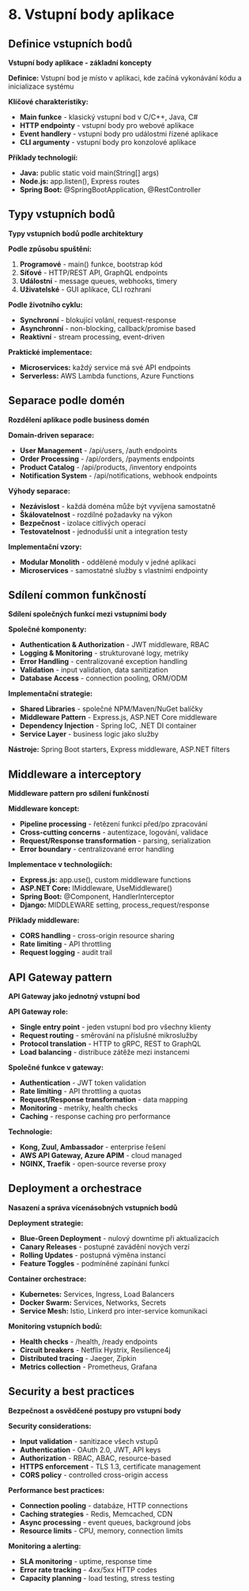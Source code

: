 # 8. Vstupní body aplikace

## Definice vstupních bodů

**Vstupní body aplikace - základní koncepty**

**Definice:** Vstupní bod je místo v aplikaci, kde začíná vykonávání kódu a inicializace systému

**Klíčové charakteristiky:**

* **Main funkce** - klasický vstupní bod v C/C++, Java, C#
* **HTTP endpointy** - vstupní body pro webové aplikace
* **Event handlery** - vstupní body pro událostmi řízené aplikace
* **CLI argumenty** - vstupní body pro konzolové aplikace

**Příklady technologií:**

* **Java:** public static void main(String[] args)
* **Node.js:** app.listen(), Express routes
* **Spring Boot:** @SpringBootApplication, @RestController

## Typy vstupních bodů

**Typy vstupních bodů podle architektury**

**Podle způsobu spuštění:**

1. **Programové** - main() funkce, bootstrap kód
2. **Síťové** - HTTP/REST API, GraphQL endpoints
3. **Událostní** - message queues, webhooks, timery
4. **Uživatelské** - GUI aplikace, CLI rozhraní

**Podle životního cyklu:**

* **Synchronní** - blokující volání, request-response
* **Asynchronní** - non-blocking, callback/promise based
* **Reaktivní** - stream processing, event-driven

**Praktické implementace:**

* **Microservices:** každý service má své API endpoints
* **Serverless:** AWS Lambda functions, Azure Functions

## Separace podle domén

**Rozdělení aplikace podle business domén**

**Domain-driven separace:**

* **User Management** - /api/users, /auth endpoints
* **Order Processing** - /api/orders, /payments endpoints
* **Product Catalog** - /api/products, /inventory endpoints
* **Notification System** - /api/notifications, webhook endpoints

**Výhody separace:**

* **Nezávislost** - každá doména může být vyvíjena samostatně
* **Škálovatelnost** - rozdílné požadavky na výkon
* **Bezpečnost** - izolace citlivých operací
* **Testovatelnost** - jednodušší unit a integration testy

**Implementační vzory:**

* **Modular Monolith** - oddělené moduly v jedné aplikaci
* **Microservices** - samostatné služby s vlastními endpointy

## Sdílení common funkčností

**Sdílení společných funkcí mezi vstupními body**

**Společné komponenty:**

* **Authentication & Authorization** - JWT middleware, RBAC
* **Logging & Monitoring** - strukturované logy, metriky
* **Error Handling** - centralizované exception handling
* **Validation** - input validation, data sanitization
* **Database Access** - connection pooling, ORM/ODM

**Implementační strategie:**

* **Shared Libraries** - společné NPM/Maven/NuGet balíčky
* **Middleware Pattern** - Express.js, ASP.NET Core middleware
* **Dependency Injection** - Spring IoC, .NET DI container
* **Service Layer** - business logic jako služby

**Nástroje:** Spring Boot starters, Express middleware, ASP.NET filters

## Middleware a interceptory

**Middleware pattern pro sdílení funkčností**

**Middleware koncept:**

* **Pipeline processing** - řetězení funkcí před/po zpracování
* **Cross-cutting concerns** - autentizace, logování, validace
* **Request/Response transformation** - parsing, serialization
* **Error boundary** - centralizované error handling

**Implementace v technologiích:**

* **Express.js:** app.use(), custom middleware functions
* **ASP.NET Core:** IMiddleware, UseMiddleware()
* **Spring Boot:** @Component, HandlerInterceptor
* **Django:** MIDDLEWARE setting, process\_request/response

**Příklady middleware:**

* **CORS handling** - cross-origin resource sharing
* **Rate limiting** - API throttling
* **Request logging** - audit trail

## API Gateway pattern

**API Gateway jako jednotný vstupní bod**

**API Gateway role:**

* **Single entry point** - jeden vstupní bod pro všechny klienty
* **Request routing** - směrování na příslušné mikroslužby
* **Protocol translation** - HTTP to gRPC, REST to GraphQL
* **Load balancing** - distribuce zátěže mezi instancemi

**Společné funkce v gateway:**

* **Authentication** - JWT token validation
* **Rate limiting** - API throttling a quotas
* **Request/Response transformation** - data mapping
* **Monitoring** - metriky, health checks
* **Caching** - response caching pro performance

**Technologie:**

* **Kong, Zuul, Ambassador** - enterprise řešení
* **AWS API Gateway, Azure APIM** - cloud managed
* **NGINX, Traefik** - open-source reverse proxy

## Deployment a orchestrace

**Nasazení a správa vícenásobných vstupních bodů**

**Deployment strategie:**

* **Blue-Green Deployment** - nulový downtime při aktualizacích
* **Canary Releases** - postupné zavádění nových verzí
* **Rolling Updates** - postupná výměna instancí
* **Feature Toggles** - podmíněné zapínání funkcí

**Container orchestrace:**

* **Kubernetes:** Services, Ingress, Load Balancers
* **Docker Swarm:** Services, Networks, Secrets
* **Service Mesh:** Istio, Linkerd pro inter-service komunikaci

**Monitoring vstupních bodů:**

* **Health checks** - /health, /ready endpoints
* **Circuit breakers** - Netflix Hystrix, Resilience4j
* **Distributed tracing** - Jaeger, Zipkin
* **Metrics collection** - Prometheus, Grafana

## Security a best practices

**Bezpečnost a osvědčené postupy pro vstupní body**

**Security considerations:**

* **Input validation** - sanitizace všech vstupů
* **Authentication** - OAuth 2.0, JWT, API keys
* **Authorization** - RBAC, ABAC, resource-based
* **HTTPS enforcement** - TLS 1.3, certificate management
* **CORS policy** - controlled cross-origin access

**Performance best practices:**

* **Connection pooling** - databáze, HTTP connections
* **Caching strategies** - Redis, Memcached, CDN
* **Async processing** - event queues, background jobs
* **Resource limits** - CPU, memory, connection limits

**Monitoring a alerting:**

* **SLA monitoring** - uptime, response time
* **Error rate tracking** - 4xx/5xx HTTP codes
* **Capacity planning** - load testing, stress testing
